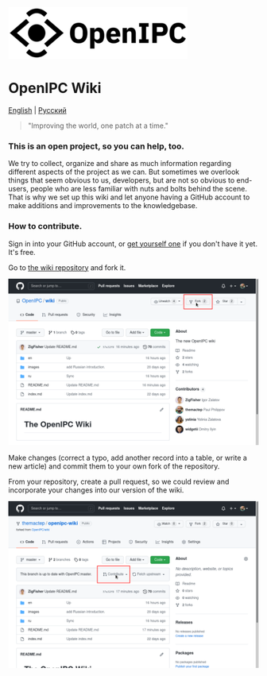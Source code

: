 ![OpenIPC logo](images/logo_openipc.png "OpenIPC logo")

OpenIPC Wiki
============

[English](en/index) | [Русский](ru/index)


> "Improving the world, one patch at a time."


### This is an open project, so you can help, too.

We try to collect, organize and share as much information regarding different
aspects of the project as we can. But sometimes we overlook things that seem
obvious to us, developers, but are not so obvious to end-users, people who are
less familiar with nuts and bolts behind the scene. That is why we set up this
wiki and let anyone having a GitHub account to make additions and improvements
to the knowledgebase.

### How to contribute.

Sign in into your GitHub account, or [get yourself one][gh-signup] if you don't
have it yet. It's free.

Go to [the wiki repository](https://github.com/openIPC/wiki/) and fork it.

![GitHub Fork](images/gh-fork.png)

Make changes (correct a typo, add another record into a table, or write a new
article) and commit them to your own fork of the repository.

From your repository, create a pull request, so we could review and incorporate
your changes into our version of the wiki.

![GitHub Contribute](images/gh-contribute.png)


[gh-signup]: https://github.com/signup

